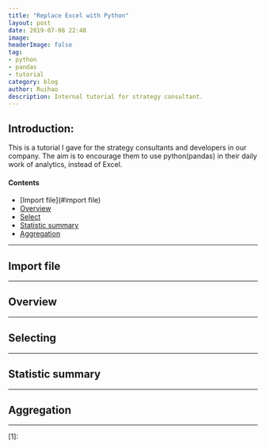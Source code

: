 ```yaml
---
title: "Replace Excel with Python"
layout: post
date: 2019-07-08 22:48
image: 
headerImage: false
tag:
- python
- pandas
- tutorial
category: blog
author: Ruihao
description: Internal tutorial for strategy consultant.
---
```


<div class="breaker"></div>

## Introduction:

This is a tutorial I gave for the strategy consultants and developers in our company. The aim is to encourage them to use python(pandas) in their daily work of analytics, instead of Excel.

#### Contents
- [Import file](#import file)
- [Overview](#overview)
- [Select](#select)
- [Statistic summary](#statistic-summary)
- [Aggregation](#aggregation)

---

## Import file

---

## Overview

---

## Selecting

---

## Statistic summary

---

## Aggregation

---



[1]: 